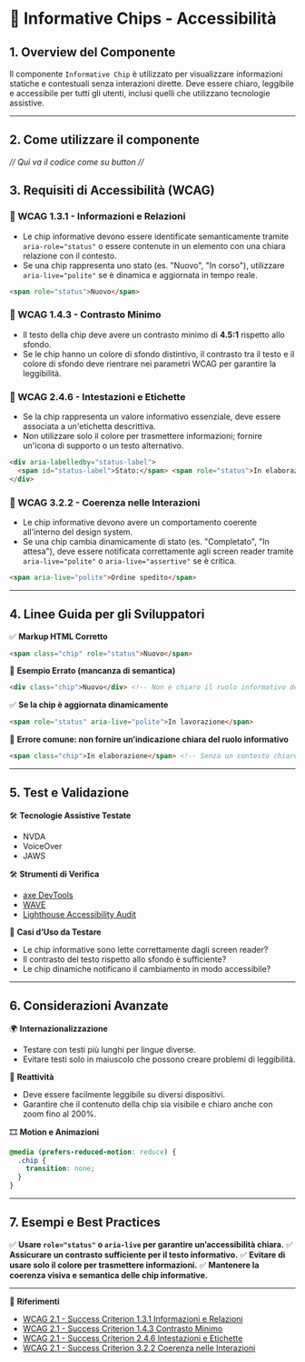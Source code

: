 # 📌 Informative Chips - Accessibilità

## 1. Overview del Componente
Il componente `Informative Chip` è utilizzato per visualizzare informazioni statiche e contestuali senza interazioni dirette. Deve essere chiaro, leggibile e accessibile per tutti gli utenti, inclusi quelli che utilizzano tecnologie assistive.

---
## 2. Come utilizzare il componente

*// Quì va il codice come su button //*
## 3. Requisiti di Accessibilità (WCAG)

### 🔹 WCAG 1.3.1 - Informazioni e Relazioni
- Le chip informative devono essere identificate semanticamente tramite `aria-role="status"` o essere contenute in un elemento con una chiara relazione con il contesto.
- Se una chip rappresenta uno stato (es. "Nuovo", "In corso"), utilizzare `aria-live="polite"` se è dinamica e aggiornata in tempo reale.

```html
<span role="status">Nuovo</span>
```

### 🔹 WCAG 1.4.3 - Contrasto Minimo
- Il testo della chip deve avere un contrasto minimo di **4.5:1** rispetto allo sfondo.
- Se le chip hanno un colore di sfondo distintivo, il contrasto tra il testo e il colore di sfondo deve rientrare nei parametri WCAG per garantire la leggibilità.

### 🔹 WCAG 2.4.6 - Intestazioni e Etichette
- Se la chip rappresenta un valore informativo essenziale, deve essere associata a un'etichetta descrittiva.
- Non utilizzare solo il colore per trasmettere informazioni; fornire un'icona di supporto o un testo alternativo.

```html
<div aria-labelledby="status-label">
  <span id="status-label">Stato:</span> <span role="status">In elaborazione</span>
</div>
```

### 🔹 WCAG 3.2.2 - Coerenza nelle Interazioni
- Le chip informative devono avere un comportamento coerente all'interno del design system.
- Se una chip cambia dinamicamente di stato (es. "Completato", "In attesa"), deve essere notificata correttamente agli screen reader tramite `aria-live="polite"` o `aria-live="assertive"` se è critica.

```html
<span aria-live="polite">Ordine spedito</span>
```

---

## 4. Linee Guida per gli Sviluppatori

✅ **Markup HTML Corretto**
```html
<span class="chip" role="status">Nuovo</span>
```

🚫 **Esempio Errato (mancanza di semantica)**
```html
<div class="chip">Nuovo</div> <!-- Non è chiaro il ruolo informativo della chip -->
```

✅ **Se la chip è aggiornata dinamicamente**
```html
<span role="status" aria-live="polite">In lavorazione</span>
```

🚫 **Errore comune: non fornire un’indicazione chiara del ruolo informativo**
```html
<span class="chip">In elaborazione</span> <!-- Senza un contesto chiaro -->
```

---

## 5. Test e Validazione

🛠 **Tecnologie Assistive Testate**
- NVDA
- VoiceOver
- JAWS

🛠 **Strumenti di Verifica**
- [axe DevTools](https://www.deque.com/axe/)
- [WAVE](https://wave.webaim.org/)
- [Lighthouse Accessibility Audit](https://developers.google.com/web/tools/lighthouse/)

🎯 **Casi d’Uso da Testare**
- Le chip informative sono lette correttamente dagli screen reader?
- Il contrasto del testo rispetto allo sfondo è sufficiente?
- Le chip dinamiche notificano il cambiamento in modo accessibile?

---

## 6. Considerazioni Avanzate

🌍 **Internazionalizzazione**
- Testare con testi più lunghi per lingue diverse.
- Evitare testi solo in maiuscolo che possono creare problemi di leggibilità.

📱 **Reattività**
- Deve essere facilmente leggibile su diversi dispositivi.
- Garantire che il contenuto della chip sia visibile e chiaro anche con zoom fino al 200%.

🎞 **Motion e Animazioni**
```css
@media (prefers-reduced-motion: reduce) {
  .chip {
    transition: none;
  }
}
```

---

## 7. Esempi e Best Practices
✅ **Usare `role="status"` o `aria-live` per garantire un’accessibilità chiara.**
✅ **Assicurare un contrasto sufficiente per il testo informativo.**
✅ **Evitare di usare solo il colore per trasmettere informazioni.**
✅ **Mantenere la coerenza visiva e semantica delle chip informative.**

---

📌 **Riferimenti**
- [WCAG 2.1 - Success Criterion 1.3.1 Informazioni e Relazioni](https://www.w3.org/TR/WCAG21/#info-and-relationships)
- [WCAG 2.1 - Success Criterion 1.4.3 Contrasto Minimo](https://www.w3.org/TR/WCAG21/#contrast-minimum)
- [WCAG 2.1 - Success Criterion 2.4.6 Intestazioni e Etichette](https://www.w3.org/TR/WCAG21/#headings-and-labels)
- [WCAG 2.1 - Success Criterion 3.2.2 Coerenza nelle Interazioni](https://www.w3.org/TR/WCAG21/#on-input)